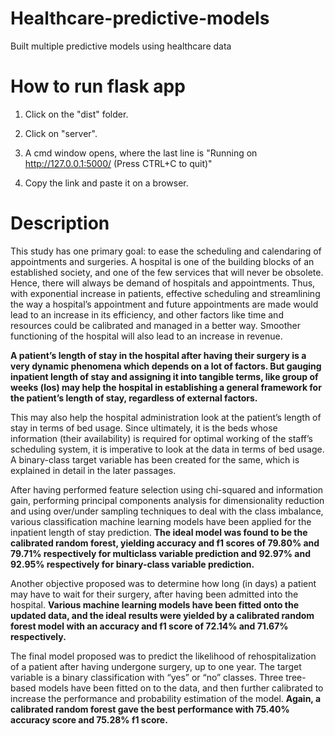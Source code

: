 # Healthcare-predictive-models

Built multiple predictive models using healthcare data

# How to run flask app

1. Click on the "dist" folder.

2. Click on "server".

3. A cmd window opens, where the last line is "Running on http://127.0.0.1:5000/ (Press CTRL+C to quit)"

4. Copy the link and paste it on a browser.

# Description

This study has one primary goal: to ease the scheduling and calendaring of appointments and
surgeries. A hospital is one of the building blocks of an established society, and one of the few
services that will never be obsolete. Hence, there will always be demand of hospitals and
appointments. Thus, with exponential increase in patients, effective scheduling and
streamlining the way a hospital’s appointment and future appointments are made would lead
to an increase in its efficiency, and other factors like time and resources could be calibrated
and managed in a better way. Smoother functioning of the hospital will also lead to an
increase in revenue.

**A patient’s length of stay in the hospital after having their surgery is a very dynamic
phenomena which depends on a lot of factors. But gauging inpatient length of stay and
assigning it into tangible terms, like group of weeks (los) may help the hospital in establishing
a general framework for the patient’s length of stay, regardless of external factors.** 

This may also help the hospital administration look at the patient’s length of stay in terms of bed usage.
Since ultimately, it is the beds whose information (their availability) is required for optimal
working of the staff’s scheduling system, it is imperative to look at the data in terms of bed
usage. A binary-class target variable has been created for the same, which is explained in
detail in the later passages.

After having performed feature selection using chi-squared and information gain, performing principal components analysis for dimensionality reduction and using over/under sampling techniques to deal with the class imbalance, various classification machine learning models have been applied for the inpatient length of
stay prediction. **The ideal model was found to be the calibrated random forest, yielding
accuracy and f1 scores of 79.80% and 79.71% respectively for multiclass variable prediction
and 92.97% and 92.95% respectively for binary-class variable prediction.**

Another objective proposed was to determine how long (in days) a
patient may have to wait for their surgery, after having been admitted into the hospital.
**Various machine learning models have been fitted onto the updated data, and the ideal results were yielded by a calibrated random forest model with an accuracy and f1 score of 72.14% and 71.67% respectively.**

The final model proposed was to predict the likelihood of rehospitalization of a patient after
having undergone surgery, up to one year. The target variable is a binary classification with
“yes” or “no” classes. Three tree-based models have been fitted on to the data, and then
further calibrated to increase the performance and probability estimation of the model.
**Again, a calibrated random forest gave the best performance with 75.40% accuracy score and 75.28% f1 score.**
